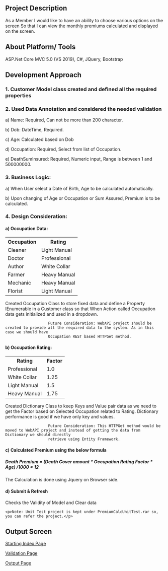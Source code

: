 <h2>Project Description</h2>

As a Member I would like to have an ability to choose various options on the screen  So that I can view the monthly premiums calculated and displayed on the screen.

<h2>About Platform/ Tools</h2>
ASP.Net Core MVC 5.0 (VS 2019), C#, JQuery, Bootstrap

<h2>Development Approach</h2>

<h3>1. Customer Model class created and defined all the required properties</h3>

<h3>2. Used Data Annotation and considered the needed validation</h3>

   <p>a) Name: Required, Can not be more than 200 character.</p>
   <p>b) Dob: DateTime, Required.</p>
   <p>c) Age: Calculated based on Dob</p>
   <p>d) Occupation: Required, Select from list of Occupation.</p>
   <p>e) DeathSumInsured: Required, Numeric input, Range is between 1 and 500000000.</p>
   
<h3>3. Business Logic:</h3>

   <p>a) When User select a Date of Birth, Age to be calculated automatically.</p>
   <p>b) Upon changing of Age or Occupation or Sum Assured, Premium is to be calculated.</p>

<h3>4. Design Consideration:</h3>

   <p><h4>a) Occupation Data: </h4>
                      <table>
                         <th>Occupation</th>
                         <th>Rating</th>
                         <tr>
                            <td>Cleaner</td>
                            <td>Light Manual</td>
                         </tr>
                         <tr>
                            <td>Doctor</td>
                            <td>Professional</td>
                         </tr>
                         <tr>
                            <td>Author</td>
                            <td>White Collar</td>
                         </tr>
                         <tr>
                            <td>Farmer</td>
                            <td>Heavy Manual</td>
                         </tr>
                         <tr>
                            <td>Mechanic</td>
                            <td>Heavy Manual</td>
                         </tr>
                           <tr>
                            <td>Florist</td>
                            <td>Light Manual</td>
                         </tr>
                      </table>
                </p>
                <p>
                       Created Occupation Class to store fixed data and define a Property IEnumerable<Occupation> in a Customer class so that When Action called 
                       Occupation data gets initialized and used in a dropdown.</p>
                       
                       Future Consideration: WebAPI project should be created to provide all the required data to the system. As in this case we should have 
                       Occupation REST based HTTPGet method.
  
   <p><h4>b) Occupation Rating: </h4>
                <table>
                         <th>Rating</th>
                         <th>Factor</th>
                         <tr>
                            <td>Professional</td>
                            <td>1.0</td>
                         </tr>
                         <tr>
                            <td>White Collar</td>
                            <td>1.25</td>
                         </tr>
                         <tr>
                            <td>Light Manual</td>
                            <td>1.5</td>
                         </tr>
                         <tr>
                            <td>Heavy Manual</td>
                            <td>1.75</td>
                         </tr>
                         </table>
                         </p>
                         <p>
                       Created Dictionary Class to keep Keys and Value pair data as we need to get the Factor based on Selected Occupation related to Rating. 
                       Dictionary performance is good if we have only key and values.</p>
                       
                       Future Consideration: This HTTPGet method would be moved to WebAPI project and instead of getting the data from Dictionary we should directly 
                       retrieve using Entity Framework.
                       
   <p><h4>c) Calculated Premium using the below formula</h4>
        <h5>
         Death Premium = (Death Cover amount * Occupation Rating Factor * Age) /1000 * 12
        </h5>         
         The Calculation is done using Jquery on Browser side.
   </p>

   <p><h4>d) Submit & Refresh</h4>
         Checks the Validity of Model and Clear data
   </p>

    <p>Note: Unit Test project is kept under PremiumCalcUnitTest.rar so, you can refer the project.</p>

<h2>Output Screen</h2>
<p>
<a href="https://github.com/abdulkalam1976/PremiumCalc/blob/master/p1.JPG" target="_blank">
  Starting Index Page
</a>
</p>
<p>
<a href="https://github.com/abdulkalam1976/PremiumCalc/blob/master/p2.JPG" target="_blank">
  Validation Page
</a>
   </p>
   <p>
<a href="https://github.com/abdulkalam1976/PremiumCalc/blob/master/p3.JPG" target="_blank">
  Output Page
</a>
   </p>
